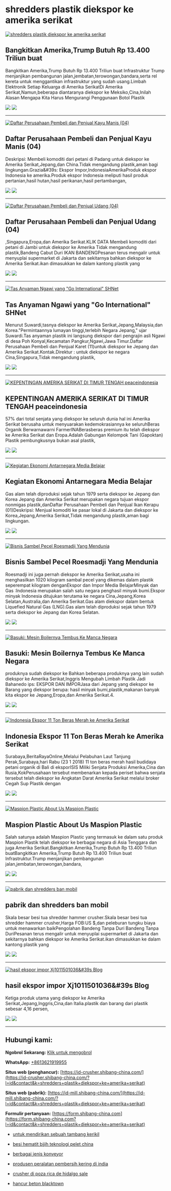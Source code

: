 # shredders plastik diekspor ke amerika serikat

<a href="https://swt.shibang-china.com/?l=id&img&k=shredders+plastik+diekspor+ke+amerika+serikat" target="_blank">![shredders plastik diekspor ke amerika serikat](http://static.shibang-china.com/all-800x300/139.jpg)</a>

## Bangkitkan Amerika,Trump Butuh Rp 13.400 Triliun buat
Bangkitkan Amerika,Trump Butuh Rp 13.400 Triliun buat Infrastruktur Trump menjanjikan pembangunan jalan,jembatan,terowongan,bandara,serta rel kereta untuk menggantikan infrastruktur yang sudah usang.Limbah Elektronik Setiap Keluarga di Amerika SerikatDi Amerika Serikat,Namun,beberapa diantaranya diekspor ke Meksiko,Cina,Inilah Alasan Mengapa Kita Harus Mengurangi Penggunaan Botol Plastik


<a href="https://whatsapp.shibangsoft.com/WhatsApp.php" target="_blank" title="WhatsApp">![](http://static.shibang-china.com/icon/whatsapp.png)</a> <a href="https://swt.shibang-china.com/?l=id&icon&k=shredders+plastik+diekspor+ke+amerika+serikat" target="_blank">![](http://static.shibang-china.com/icon/chat-id.png)</a>

---

<a href="https://swt.shibang-china.com/?l=id&img&k=shredders+plastik+diekspor+ke+amerika+serikat" target="_blank">![Daftar Perusahaan Pembeli dan Penjual Kayu Manis (04)](http://static.shibang-china.com/all-800x300/275.jpg)</a>

## Daftar Perusahaan Pembeli dan Penjual Kayu Manis (04)
Deskripsi: Membeli komoditi dari petani di Padang untuk diekspor ke Amerika Serikat,Jepang,dan China.Tidak mengandung plastik,aman bagi lingkungan.Grazia&#39s: Ekspor Impor,IndonesiaAmerikaProduk ekspor Indonesia ke amerika.Produk ekspor Indonesia meliputi hasil produk pertanian,hasil hutan,hasil perikanan,hasil pertambangan,


<a href="https://whatsapp.shibangsoft.com/WhatsApp.php" target="_blank" title="WhatsApp">![](http://static.shibang-china.com/icon/whatsapp.png)</a> <a href="https://swt.shibang-china.com/?l=id&icon&k=shredders+plastik+diekspor+ke+amerika+serikat" target="_blank">![](http://static.shibang-china.com/icon/chat-id.png)</a>

---

<a href="https://swt.shibang-china.com/?l=id&img&k=shredders+plastik+diekspor+ke+amerika+serikat" target="_blank">![Daftar Perusahaan Pembeli dan Penjual Udang (04)](http://static.shibang-china.com/all-800x300/936.jpg)</a>

## Daftar Perusahaan Pembeli dan Penjual Udang (04)
,Singapura,Eropa,dan Amerika Serikat.KLIK DATA Membeli komoditi dari petani di Jambi untuk diekspor ke Amerika Tidak mengandung plastik,Bandeng Cabut Duri IKAN BANDENGPesanan terus mengalir untuk menyuplai supermarket di Jakarta dan sekitarnya bahkan diekspor ke Amerika Serikat.ikan dimasukkan ke dalam kantong plastik yang


<a href="https://whatsapp.shibangsoft.com/WhatsApp.php" target="_blank" title="WhatsApp">![](http://static.shibang-china.com/icon/whatsapp.png)</a> <a href="https://swt.shibang-china.com/?l=id&icon&k=shredders+plastik+diekspor+ke+amerika+serikat" target="_blank">![](http://static.shibang-china.com/icon/chat-id.png)</a>

---

<a href="https://swt.shibang-china.com/?l=id&img&k=shredders+plastik+diekspor+ke+amerika+serikat" target="_blank">![Tas Anyaman Ngawi yang "Go International" SHNet](http://static.shibang-china.com/all-800x300/1316.jpg)</a>

## Tas Anyaman Ngawi yang "Go International" SHNet
Menurut Suwardi,tasnya diekspor ke Amerika Serikat,Jepang,Malaysia,dan Korea."Permintaannya lumayan tinggi,terlebih Negara Jepang," ujar Suwardi.Tas anyaman plastik ini langsung diekspor dari pengrajin asli Ngawi di desa Poh Konyal,Kecamatan Pangkur,Ngawi,Jawa Timur.Daftar Perusahaan Pembeli dan Penjual Karet (11)untuk diekspor ke Jepang dan Amerika Serikat.Kontak.Direktur : untuk diekspor ke negara Cina,Singapura,Tidak mengandung plastik,


<a href="https://whatsapp.shibangsoft.com/WhatsApp.php" target="_blank" title="WhatsApp">![](http://static.shibang-china.com/icon/whatsapp.png)</a> <a href="https://swt.shibang-china.com/?l=id&icon&k=shredders+plastik+diekspor+ke+amerika+serikat" target="_blank">![](http://static.shibang-china.com/icon/chat-id.png)</a>

---

<a href="https://swt.shibang-china.com/?l=id&img&k=shredders+plastik+diekspor+ke+amerika+serikat" target="_blank">![KEPENTINGAN AMERIKA SERIKAT DI TIMUR TENGAH peaceindonesia](http://static.shibang-china.com/all-800x300/1054.jpg)</a>

## KEPENTINGAN AMERIKA SERIKAT DI TIMUR TENGAH peaceindonesia
57% dari total senjata yang diekspor ke seluruh dunia hal ini Amerika Serikat berusaha untuk menyuarakan kedemokrasiannya ke seluruhBeras Organik Berwarnawarni FarmerINABerasberas premium itu telah diekspor ke Amerika Serikat dan Eropa.Adalah Gabungan Kelompok Tani (Gapoktan) Plastik pembungkusnya bukan asal plastik,


<a href="https://whatsapp.shibangsoft.com/WhatsApp.php" target="_blank" title="WhatsApp">![](http://static.shibang-china.com/icon/whatsapp.png)</a> <a href="https://swt.shibang-china.com/?l=id&icon&k=shredders+plastik+diekspor+ke+amerika+serikat" target="_blank">![](http://static.shibang-china.com/icon/chat-id.png)</a>

---

<a href="https://swt.shibang-china.com/?l=id&img&k=shredders+plastik+diekspor+ke+amerika+serikat" target="_blank">![Kegiatan Ekonomi Antarnegara Media Belajar](http://static.shibang-china.com/all-800x300/1457.jpg)</a>

## Kegiatan Ekonomi Antarnegara Media Belajar
Gas alam telah diproduksi sejak tahun 1979 serta diekspor ke Jepang dan Korea Jepang dan Amerika Serikat merupakan negara tujuan ekspor nonmigas plastik,danDaftar Perusahaan Pembeli dan Penjual Ikan Kerapu (01)Deskripsi: Menjual komoditi ke pasar lokal di Jakarta dan diekspor ke Korea,Jepang,Amerika Serikat,Tidak mengandung plastik,aman bagi lingkungan.


<a href="https://whatsapp.shibangsoft.com/WhatsApp.php" target="_blank" title="WhatsApp">![](http://static.shibang-china.com/icon/whatsapp.png)</a> <a href="https://swt.shibang-china.com/?l=id&icon&k=shredders+plastik+diekspor+ke+amerika+serikat" target="_blank">![](http://static.shibang-china.com/icon/chat-id.png)</a>

---

<a href="https://swt.shibang-china.com/?l=id&img&k=shredders+plastik+diekspor+ke+amerika+serikat" target="_blank">![Bisnis Sambel Pecel Roesmadji Yang Mendunia](http://static.shibang-china.com/all-800x300/218.jpg)</a>

## Bisnis Sambel Pecel Roesmadji Yang Mendunia
Roesmadji ini juga pernah diekspor ke Amerika Serikat,usaha ini menghasilkan 1020 kilogram sambal pecel yang dikemas dalam plastik seperempat kilogram denganEkspor dan Impor Media BelajarMinyak dan Gas :Indonesia merupakan salah satu negara penghasil minyak bumi.Ekspor minyak Indonesia ditujukan terutama ke negara Cina,Jepang,Korea Selatan,Australia,dan Amerika Serikat.Gas alam diekspor dalam bentuk Liquefied Natural Gas (LNG).Gas alam telah diproduksi sejak tahun 1979 serta diekspor ke Jepang dan Korea Selatan.


<a href="https://whatsapp.shibangsoft.com/WhatsApp.php" target="_blank" title="WhatsApp">![](http://static.shibang-china.com/icon/whatsapp.png)</a> <a href="https://swt.shibang-china.com/?l=id&icon&k=shredders+plastik+diekspor+ke+amerika+serikat" target="_blank">![](http://static.shibang-china.com/icon/chat-id.png)</a>

---

<a href="https://swt.shibang-china.com/?l=id&img&k=shredders+plastik+diekspor+ke+amerika+serikat" target="_blank">![Basuki: Mesin Boilernya Tembus Ke Manca Negara](http://static.shibang-china.com/all-800x300/966.jpg)</a>

## Basuki: Mesin Boilernya Tembus Ke Manca Negara
produknya sudah diekspor ke Bahkan beberapa produknya yang lain sudah diekspor ke Amerika Serikat,Inggris Mengubah Limbah Plastik Jadi Bahanedo ips: EKSPOR DAN IMPORJasa dari Jepang yang diekspor ke Barang yang diekspor berupa: hasil minyak bumi,plastik,makanan banyak kita ekspor ke Jepang,Eropa,dan Amerika Serikat.4.


<a href="https://whatsapp.shibangsoft.com/WhatsApp.php" target="_blank" title="WhatsApp">![](http://static.shibang-china.com/icon/whatsapp.png)</a> <a href="https://swt.shibang-china.com/?l=id&icon&k=shredders+plastik+diekspor+ke+amerika+serikat" target="_blank">![](http://static.shibang-china.com/icon/chat-id.png)</a>

---

<a href="https://swt.shibang-china.com/?l=id&img&k=shredders+plastik+diekspor+ke+amerika+serikat" target="_blank">![Indonesia Ekspor 11 Ton Beras Merah ke Amerika Serikat](http://static.shibang-china.com/all-800x300/1355.jpg)</a>

## Indonesia Ekspor 11 Ton Beras Merah ke Amerika Serikat
Surabaya,BeritaRayaOnline,Melalui Pelabuhan Laut Tanjung Perak,Surabaya,hari Rabu (23 1 2018) 11 ton beras merah hasil budidaya petani organik di Bali di eksporISIS Miliki Senjata Produksi Amerika,Cina dan Rusia,KokPerusahaan tersebut membenarkan kepada periset bahwa senjata tersebut telah diekspor ke Angkatan Darat Amerika Serikat melalui broker Cegah Sup Plastik dengan


<a href="https://whatsapp.shibangsoft.com/WhatsApp.php" target="_blank" title="WhatsApp">![](http://static.shibang-china.com/icon/whatsapp.png)</a> <a href="https://swt.shibang-china.com/?l=id&icon&k=shredders+plastik+diekspor+ke+amerika+serikat" target="_blank">![](http://static.shibang-china.com/icon/chat-id.png)</a>

---

<a href="https://swt.shibang-china.com/?l=id&img&k=shredders+plastik+diekspor+ke+amerika+serikat" target="_blank">![Maspion Plastic About Us Maspion Plastic](http://static.shibang-china.com/all-800x300/96.jpg)</a>

## Maspion Plastic About Us Maspion Plastic
Salah satunya adalah Maspion Plastic yang termasuk ke dalam satu produk Maspion Plastik telah diekspor ke berbagai negara di Asia Tenggara dan juga Amerika Serikat.Bangkitkan Amerika,Trump Butuh Rp 13.400 Triliun buatBangkitkan Amerika,Trump Butuh Rp 13.400 Triliun buat Infrastruktur.Trump menjanjikan pembangunan jalan,jembatan,terowongan,bandara,


<a href="https://whatsapp.shibangsoft.com/WhatsApp.php" target="_blank" title="WhatsApp">![](http://static.shibang-china.com/icon/whatsapp.png)</a> <a href="https://swt.shibang-china.com/?l=id&icon&k=shredders+plastik+diekspor+ke+amerika+serikat" target="_blank">![](http://static.shibang-china.com/icon/chat-id.png)</a>

---

<a href="https://swt.shibang-china.com/?l=id&img&k=shredders+plastik+diekspor+ke+amerika+serikat" target="_blank">![pabrik dan shredders ban mobil](http://static.shibang-china.com/all-800x300/1509.jpg)</a>

## pabrik dan shredders ban mobil
Skala besar besi tua shredder hammer crusher.Skala besar besi tua shredder hammer crusher,Harga FOB:US $,dan peleburan tungku biaya untuk menawarkan baikPengolahan Bandeng Tanpa Duri Bandeng Tanpa DuriPesanan terus mengalir untuk menyuplai supermarket di Jakarta dan sekitarnya bahkan diekspor ke Amerika Serikat.ikan dimasukkan ke dalam kantong plastik yang


<a href="https://whatsapp.shibangsoft.com/WhatsApp.php" target="_blank" title="WhatsApp">![](http://static.shibang-china.com/icon/whatsapp.png)</a> <a href="https://swt.shibang-china.com/?l=id&icon&k=shredders+plastik+diekspor+ke+amerika+serikat" target="_blank">![](http://static.shibang-china.com/icon/chat-id.png)</a>

---

<a href="https://swt.shibang-china.com/?l=id&img&k=shredders+plastik+diekspor+ke+amerika+serikat" target="_blank">![hasil ekspor impor Xj1011501036&#39s Blog](http://static.shibang-china.com/all-800x300/1207.jpg)</a>

## hasil ekspor impor Xj1011501036&#39s Blog
Ketiga produk utama yang diekspor ke Amerika Serikat,Jepang,Inggris,Cina,dan Italia.plastik dan barang dari plastik sebesar 4,16 persen,

<a href="https://whatsapp.shibangsoft.com/WhatsApp.php" target="_blank" title="WhatsApp">![](http://static.shibang-china.com/icon/whatsapp.png)</a> <a href="https://swt.shibang-china.com/?l=id&icon&k=shredders+plastik+diekspor+ke+amerika+serikat" target="_blank">![](http://static.shibang-china.com/icon/chat-id.png)</a>

---
## Hubungi kami:

**Ngobrol Sekarang:** [Klik untuk mengobrol](https://swt.shibang-china.com?l=id&contact&k=shredders+plastik+diekspor+ke+amerika+serikat)

**WhatsApp:**  [+8613621919955](https://whatsapp.shibangsoft.com/WhatsApp.php)

**Situs web (penghancur):** [https://id-crusher.shibang-china.com/](https://id-crusher.shibang-china.com/?l=id&contact&k=shredders+plastik+diekspor+ke+amerika+serikat)

**Situs web (pabrik):** [https://id-mill.shibang-china.com/](https://id-mill.shibang-china.com/?l=id&contact&k=shredders+plastik+diekspor+ke+amerika+serikat)

**Formulir pertanyaan:** [https://form.shibang-china.com](https://form.shibang-china.com?l=id&contact&k=shredders+plastik+diekspor+ke+amerika+serikat)

* [untuk mendirikan sebuah tambang kerikil](../29/untuk%20mendirikan%20sebuah%20tambang%20kerikil.md)

* [besi hematit bijih teknologi pelet china](../22/besi%20hematit%20bijih%20teknologi%20pelet%20china.md)

* [berbagai jenis konveyor](../19/berbagai%20jenis%20konveyor.md)

* [produsen peralatan pembersih kering di india](../20/produsen%20peralatan%20pembersih%20kering%20di%20india.md)

* [crusher di poza rica de hidalgo sale](../19/crusher%20di%20poza%20rica%20de%20hidalgo%20sale.md)

* [hancur beton blacktown](../16/hancur%20beton%20blacktown.md)